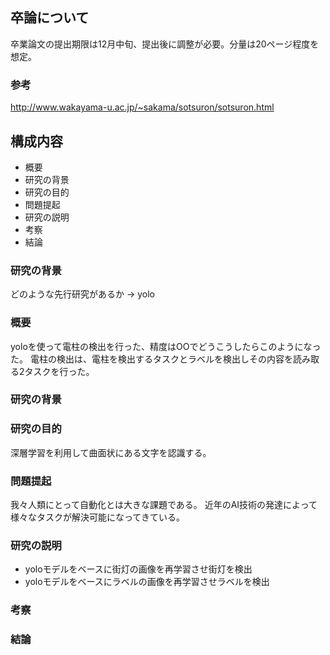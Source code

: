 ## 卒論について
卒業論文の提出期限は12月中旬、提出後に調整が必要。分量は20ページ程度を想定。
### 参考
http://www.wakayama-u.ac.jp/~sakama/sotsuron/sotsuron.html

## 構成内容
- 概要
- 研究の背景
- 研究の目的
- 問題提起
- 研究の説明
- 考察
- 結論

### 研究の背景
どのような先行研究があるか -> yolo

### 概要
yoloを使って電柱の検出を行った、精度はOOでどうこうしたらこのようになった。
電柱の検出は、電柱を検出するタスクとラベルを検出しその内容を読み取る2タスクを行った。

### 研究の背景

### 研究の目的
深層学習を利用して曲面状にある文字を認識する。

### 問題提起
我々人類にとって自動化とは大きな課題である。
近年のAI技術の発達によって様々なタスクが解決可能になってきている。

### 研究の説明
- yoloモデルをベースに街灯の画像を再学習させ街灯を検出
- yoloモデルをベースにラベルの画像を再学習させラベルを検出
### 考察


### 結論

